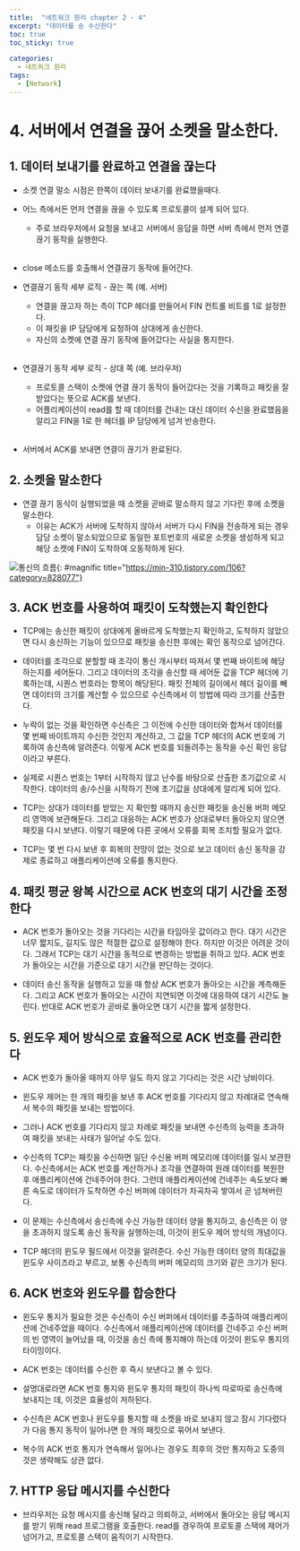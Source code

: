 ```yaml
---
title:  "네트워크 원리 chapter 2 - 4"
excerpt: "데이터를 송 수신한다"
toc: true
toc_sticky: true

categories:
  - 네트워크 원리
tags:
  - [Network]
---  
```


# 4. 서버에서 연결을 끊어 소켓을 말소한다. #

## 1.  데이터 보내기를 완료하고 연결을 끊는다 ##

- 소켓 연결 말소 시점은 한쪽이 데이터 보내기를 완료했을때다.

- 어느 측에서든 먼저 연결을 끊을 수 있도록 프로토콜이 설계 되어 있다.
  - 주로 브라우저에서 요청을 보내고 서버에서 응답을 하면 서버 측에서 먼저 연결 끊기 동작을 실행한다.<br/><br/>

- close 메소드를 호출해서 연결끊기 동작에 들어간다.

- 연결끊기 동작 세부 로직 - 끊는 쪽 (예. 서버)
  - 연결을 끊고자 하는 측이 TCP 헤더를 만들어서 FIN 컨트롤 비트를 1로 설정한다.
  - 이 패킷을 IP 담당에게 요청하여 상대에게 송신한다.
  - 자신의 소켓에 연결 끊기 동작에 들어갔다는 사실을 통지한다.<br/><br/>

- 연결끊기 동작 세부 로직 - 상대 쪽 (예. 브라우저)
  - 프로토콜 스택이 소켓에 연결 끊기 동작이 들어갔다는 것을 기록하고 패킷을 잘 받았다는 뜻으로 ACK를 보낸다.
  - 어플리케이션이 read를 할 때 데이터를 건내는 대신 데이터 수신을 완료했음을 알리고 FIN을 1로 한 헤더를 IP 담당에게 넘겨 반송한다.<br/><br/>
  
- 서버에서 ACK를 보내면 연결이 끊기가 완료된다.

## 2. 소켓을 말소한다 ##

- 연결 끊기 동식이 실행되었을 때 소켓을 곧바로 말소하지 않고 기다린 후에 소켓을 말소한다.
  - 이유는 ACK가 서버에 도착하지 않아서 서버가 다시 FIN을 전송하게 되는 경우 담당 소켓이 말소되었으므로 동일한 포트번호의 새로운 소켓을 생성하게 되고 해당 소켓에 FIN이 도착하여 오동작하게 된다.


![통신의 흐름](https://img1.daumcdn.net/thumb/R1280x0/?scode=mtistory2&fname=https%3A%2F%2Fblog.kakaocdn.net%2Fdn%2F47dl1%2FbtqBUzUvrQb%2F4DV6zUdsVptsOcDOuU6Kb0%2Fimg.png){: #magnific title="https://min-310.tistory.com/106?category=828077"}

 

## 3. ACK 번호를 사용하여 패킷이 도착했는지 확인한다 ##

- TCP에는 송신한 패킷이 상대에게 올바르게 도착했는지 확인하고, 도착하지 않았으면 다시 송신하는 기능이 있으므로 패킷을 송신한 후에는 확인 동작으로 넘어간다.

- 데이터를 조각으로 분할할 때 조각이 통신 개시부터 따져서 몇 번째 바이트에 해당하는지를 세어둔다. 그리고 데이터의 조각을 송신할 때 세어둔 값을 TCP 헤더에 기록하는데, 시퀀스 번호라는 항목이 해당된다. 패킷 전체의 길이에서 헤더 길이를 빼면 데이터의 크기를 계산할 수 있으므로 수신측에서 이 방법에 따라 크기를 산출한다.

- 누락이 없는 것을 확인하면 수신측은 그 이전에 수신한 데이터와 합쳐서 데이터를 몇 번째 바이트까지 수신한 것인지 계산하고, 그 값을 TCP 헤더의 ACK 번호에 기록하여 송신측에 알려준다. 이렇게 ACK 번호를 되돌려주는 동작을 수신 확인 응답이라고 부른다.

- 실제로 시퀀스 번호는 1부터 시작하지 않고 난수를 바탕으로 산출한 초기값으로 시작한다. 데이터의 송/수신을 시작하기 전에 초기값을 상대에게 알리게 되어 있다.

- TCP는 상대가 데이터를 받았는 지 확인할 때까지 송신한 패킷을 송신용 버퍼 메모리 영역에 보관해둔다. 그리고 대응하는 ACK 번호가 상대로부터 돌아오지 않으면 패킷을 다시 보낸다. 이렇기 때문에 다른 곳에서 오류를 회복 조치할 필요가 없다.

- TCP는 몇 번 다시 보낸 후 회복의 전망이 없는 것으로 보고 데이터 송신 동작을 강제로 종료하고 애플리케이션에 오류를 통지한다.

 

## 4. 패킷 평균 왕복 시간으로 ACK 번호의 대기 시간을 조정한다 ##

- ACK 번호가 돌아오는 것을 기다리는 시간을 타임아웃 값이라고 한다. 대기 시간은 너무 짧지도, 길지도 않은 적절한 값으로 설정해야 한다. 하지만 이것은 어려운 것이다. 그래서 TCP는 대기 시간을 동적으로 변경하는 방법을 취하고 있다. ACK 번호가 돌아오는 시간을 기준으로 대기 시간을 판단하는 것이다.

- 데이터 송신 동작을 실행하고 있을 때 항상 ACK 번호가 돌아오는 시간을 계측해둔다. 그리고 ACK 번호가 돌아오는 시간이 지연되면 이것에 대응하여 대기 시간도 늘린다. 반대로 ACK 번호가 곧바로 돌아오면 대기 시간을 짧게 설정한다.

 

## 5. 윈도우 제어 방식으로 효율적으로 ACK 번호를 관리한다 ##

- ACK 번호가 돌아올 때까지 아무 일도 하지 않고 기다리는 것은 시간 낭비이다.

- 윈도우 제어는 한 개의 패킷을 보낸 후 ACK 번호를 기다리지 않고 차례대로 연속해서 복수의 패킷을 보내는 방법이다.

- 그러나 ACK 번호를 기다리지 않고 차례로 패킷을 보내면 수신측의 능력을 초과하여 패킷을 보내는 사태가 일어날 수도 있다.

- 수신측의 TCP는 패킷을 수신하면 일단 수신용 버퍼 메모리에 데이터를 일시 보관한다. 수신측에서는 ACK 번호를 계산하거나 조각을 연결하여 원래 데이터를 복원한 후 애플리케이션에 건네주어야 한다. 그런데 애플리케이션에 건네주는 속도보다 빠른 속도로 데이터가 도착하면 수신 버퍼에 데이터가 차곡차곡 쌓여서 곧 넘쳐버린다.

- 이 문제는 수신측에서 송신측에 수신 가능한 데이터 양을 통지하고, 송신측은 이 양을 초과하지 않도록 송신 동작을 실행하는데, 이것이 윈도우 제어 방식의 개념이다.

- TCP 헤더의 윈도우 필드에서 이것을 알려준다. 수신 가능한 데이터 양의 최대값을 윈도우 사이즈라고 부르고, 보통 수신측의 버퍼 메모리의 크기와 같은 크기가 된다.

 

## 6. ACK 번호와 윈도우를 합승한다 ##

- 윈도우 통지가 필요한 것은 수신측이 수신 버퍼에서 데이터를 추출하여 애플리케이션에 건네주었을 때이다. 수신측에서 애플리케이션에 데이터를 건네주고 수신 버퍼의 빈 영역이 늘어났을 때, 이것을 송신 측에 통지해야 하는데 이것이 윈도우 통지의 타이밍이다.

- ACK 번호는 데이터를 수신한 후 즉시 보낸다고 볼 수 있다.

- 설명대로라면 ACK 번호 통지와 윈도우 통지의 패킷이 하나씩 따로따로 송신측에 보내지는 데, 이것은 효율성이 저하된다.

- 수신측은 ACK 번호나 윈도우를 통지할 때 소켓을 바로 보내지 않고 잠시 기다렸다가 다음 통지 동작이 일어나면 한 개의 패킷으로 묶어서 보낸다.

- 복수의 ACK 번호 통지가 연속해서 일어나는 경우도 최후의 것만 통지하고 도중의 것은 생략해도 상관 없다.

 

## 7. HTTP 응답 메시지를 수신한다 ##

- 브라우저는 요청 메시지를 송신해 달라고 의뢰하고, 서버에서 돌아오는 응답 메시지를 받기 위해 read 프로그램을 호출한다. read를 경우하여 프로토콜 스택에 제어가 넘어가고, 프로토콜 스택이 움직이기 시작한다.

 